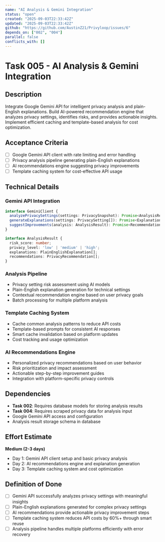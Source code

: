 ```yaml
---
name: "AI Analysis & Gemini Integration"
status: "open"
created: "2025-09-03T22:33:42Z"
updated: "2025-09-03T22:33:42Z"
github: "https://github.com/AustinZ21/Privyloop/issues/6"
depends_on: ["002", "004"]
parallel: false
conflicts_with: []
---
```


# Task 005 - AI Analysis & Gemini Integration

## Description

Integrate Google Gemini API for intelligent privacy analysis and plain-English explanations. Build AI-powered recommendation engine that analyzes privacy settings, identifies risks, and provides actionable insights. Implement efficient caching and template-based analysis for cost optimization.

## Acceptance Criteria

- [ ] Google Gemini API client with rate limiting and error handling
- [ ] Privacy analysis pipeline generating plain-English explanations
- [ ] AI recommendations engine suggesting privacy improvements
- [ ] Template caching system for cost-effective API usage

## Technical Details

### Gemini API Integration
```typescript
interface GeminiClient {
  analyzePrivacySettings(settings: PrivacySnapshot): Promise<AnalysisResult>;
  generateExplanations(settings: PrivacySetting[]): Promise<Explanation[]>;
  suggestImprovements(analysis: AnalysisResult): Promise<Recommendation[]>;
}

interface AnalysisResult {
  risk_score: number;
  privacy_level: 'low' | 'medium' | 'high';
  explanations: PlainEnglishExplanation[];
  recommendations: PrivacyRecommendation[];
}
```

### Analysis Pipeline
- Privacy setting risk assessment using AI models
- Plain-English explanation generation for technical settings
- Contextual recommendation engine based on user privacy goals
- Batch processing for multiple platform analysis

### Template Caching System
- Cache common analysis patterns to reduce API costs
- Template-based prompts for consistent AI responses
- Smart cache invalidation based on platform updates
- Cost tracking and usage optimization

### AI Recommendations Engine
- Personalized privacy recommendations based on user behavior
- Risk prioritization and impact assessment
- Actionable step-by-step improvement guides
- Integration with platform-specific privacy controls

## Dependencies

- **Task 002**: Requires database models for storing analysis results
- **Task 004**: Requires scraped privacy data for analysis input
- Google Gemini API access and configuration
- Analysis result storage schema in database

## Effort Estimate

**Medium (2-3 days)**
- Day 1: Gemini API client setup and basic privacy analysis
- Day 2: AI recommendations engine and explanation generation
- Day 3: Template caching system and cost optimization

## Definition of Done

- [ ] Gemini API successfully analyzes privacy settings with meaningful insights
- [ ] Plain-English explanations generated for complex privacy settings
- [ ] AI recommendations provide actionable privacy improvement steps
- [ ] Template caching system reduces API costs by 60%+ through smart reuse
- [ ] Analysis pipeline handles multiple platforms efficiently with error recovery